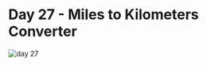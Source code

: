 # Day 27 - Miles to Kilometers Converter
![day 27](https://github.com/user-attachments/assets/aac903cf-9840-4382-96ad-e2e41251cec0)
